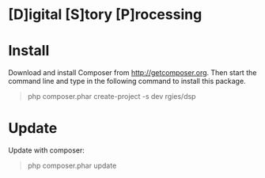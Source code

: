 [D]igital [S]tory [P]rocessing
===============================
Install
========

Download and install Composer from http://getcomposer.org.
Then start the command line and type in the following command to install this package.

> php composer.phar create-project -s dev rgies/dsp


Update
========

Update with composer:

> php composer.phar update
